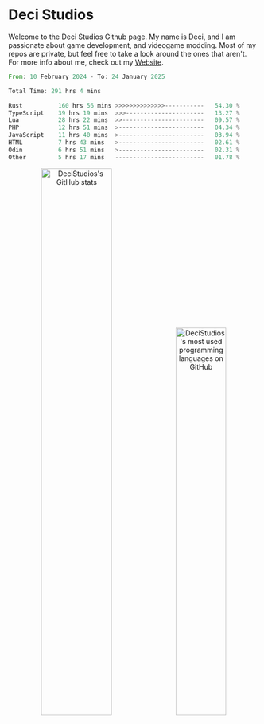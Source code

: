 # Deci Studios
Welcome to the Deci Studios Github page. My name is Deci, and I am passionate about game development, and videogame modding. Most of my repos are private, but feel free to take a look around the ones that aren't.
For more info about me, check out my <a href="https://decidev.co.uk" target="_blank">Website</a>.
<!--START_SECTION:waka-->

```rust
From: 10 February 2024 - To: 24 January 2025

Total Time: 291 hrs 4 mins

Rust          160 hrs 56 mins >>>>>>>>>>>>>>-----------   54.30 %
TypeScript    39 hrs 19 mins  >>>----------------------   13.27 %
Lua           28 hrs 22 mins  >>-----------------------   09.57 %
PHP           12 hrs 51 mins  >------------------------   04.34 %
JavaScript    11 hrs 40 mins  >------------------------   03.94 %
HTML          7 hrs 43 mins   >------------------------   02.61 %
Odin          6 hrs 51 mins   >------------------------   02.31 %
Other         5 hrs 17 mins   -------------------------   01.78 %
```

<!--END_SECTION:waka-->
<p align="center">
  <a href="https://github.com/anuraghazra/github-readme-stats" target="_blank"><img src="https://github-readme-stats.vercel.app/api?username=decistudios&show_icons=true&count_private=true&theme=omni&hide_border=true" alt="DeciStudios's GitHub stats" width="53.1%" /></a>
  <a href="https://github.com/anuraghazra/github-readme-stats" target="_blank"><img width="44.7%" src="https://github-readme-stats.vercel.app/api/top-langs/?username=decistudios&theme=omni&layout=compact&hide_border=true&langs_count=6" alt="DeciStudios's most used programming languages on GitHub" /></a>
</p>



